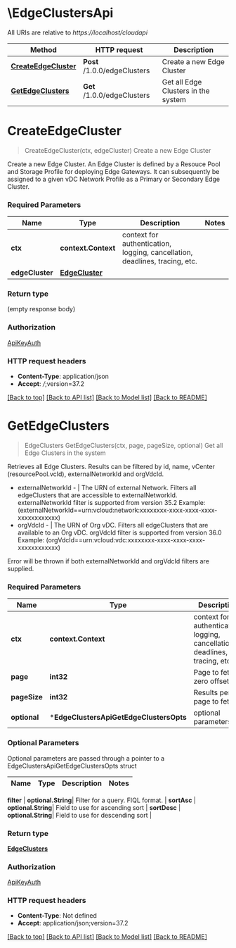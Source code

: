 # \EdgeClustersApi

All URIs are relative to *https://localhost/cloudapi*

Method | HTTP request | Description
------------- | ------------- | -------------
[**CreateEdgeCluster**](EdgeClustersApi.md#CreateEdgeCluster) | **Post** /1.0.0/edgeClusters | Create a new Edge Cluster
[**GetEdgeClusters**](EdgeClustersApi.md#GetEdgeClusters) | **Get** /1.0.0/edgeClusters | Get all Edge Clusters in the system


# **CreateEdgeCluster**
> CreateEdgeCluster(ctx, edgeCluster)
Create a new Edge Cluster

Create a new Edge Cluster. An Edge Cluster is defined by a Resouce Pool and Storage Profile for deploying Edge Gateways. It can subsequently be assigned to a given vDC Network Profile as a Primary or Secondary Edge Cluster. 

### Required Parameters

Name | Type | Description  | Notes
------------- | ------------- | ------------- | -------------
 **ctx** | **context.Context** | context for authentication, logging, cancellation, deadlines, tracing, etc.
  **edgeCluster** | [**EdgeCluster**](EdgeCluster.md)|  | 

### Return type

 (empty response body)

### Authorization

[ApiKeyAuth](../README.md#ApiKeyAuth)

### HTTP request headers

 - **Content-Type**: application/json
 - **Accept**: *_/_*;version=37.2

[[Back to top]](#) [[Back to API list]](../README.md#documentation-for-api-endpoints) [[Back to Model list]](../README.md#documentation-for-models) [[Back to README]](../README.md)

# **GetEdgeClusters**
> EdgeClusters GetEdgeClusters(ctx, page, pageSize, optional)
Get all Edge Clusters in the system

Retrieves all Edge Clusters. Results can be filtered by id, name, vCenter (resourcePool.vcId), externalNetworkId and orgVdcId. <ul> <li>externalNetworkId - |   The URN of external Network.   Filters all edgeClusters that are accessible to externalNetworkId.   externalNetworkId filter is supported from version 35.2   Example: (externalNetworkId==urn:vcloud:network:xxxxxxxx-xxxx-xxxx-xxxx-xxxxxxxxxxxx) </li> <li>orgVdcId - |   The URN of Org vDC.   Filters all edgeClusters that are available to an Org vDC.   orgVdcId filter is supported from version 36.0   Example: (orgVdcId==urn:vcloud:vdc:xxxxxxxx-xxxx-xxxx-xxxx-xxxxxxxxxxxx) </li> </ul> Error will be thrown if both externalNetworkId and orgVdcId filters are supplied. 

### Required Parameters

Name | Type | Description  | Notes
------------- | ------------- | ------------- | -------------
 **ctx** | **context.Context** | context for authentication, logging, cancellation, deadlines, tracing, etc.
  **page** | **int32**| Page to fetch, zero offset. | [default to 1]
  **pageSize** | **int32**| Results per page to fetch. | [default to 25]
 **optional** | ***EdgeClustersApiGetEdgeClustersOpts** | optional parameters | nil if no parameters

### Optional Parameters
Optional parameters are passed through a pointer to a EdgeClustersApiGetEdgeClustersOpts struct

Name | Type | Description  | Notes
------------- | ------------- | ------------- | -------------


 **filter** | **optional.String**| Filter for a query.  FIQL format. | 
 **sortAsc** | **optional.String**| Field to use for ascending sort | 
 **sortDesc** | **optional.String**| Field to use for descending sort | 

### Return type

[**EdgeClusters**](EdgeClusters.md)

### Authorization

[ApiKeyAuth](../README.md#ApiKeyAuth)

### HTTP request headers

 - **Content-Type**: Not defined
 - **Accept**: application/json;version=37.2

[[Back to top]](#) [[Back to API list]](../README.md#documentation-for-api-endpoints) [[Back to Model list]](../README.md#documentation-for-models) [[Back to README]](../README.md)

